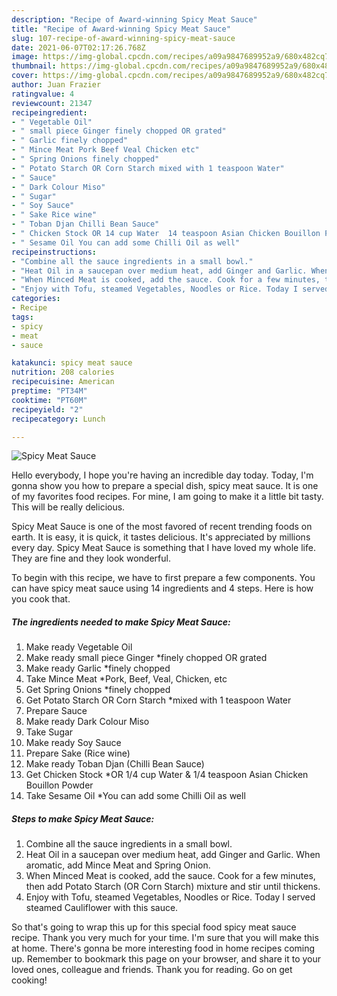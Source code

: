 ```yaml
---
description: "Recipe of Award-winning Spicy Meat Sauce"
title: "Recipe of Award-winning Spicy Meat Sauce"
slug: 107-recipe-of-award-winning-spicy-meat-sauce
date: 2021-06-07T02:17:26.768Z
image: https://img-global.cpcdn.com/recipes/a09a9847689952a9/680x482cq70/spicy-meat-sauce-recipe-main-photo.jpg
thumbnail: https://img-global.cpcdn.com/recipes/a09a9847689952a9/680x482cq70/spicy-meat-sauce-recipe-main-photo.jpg
cover: https://img-global.cpcdn.com/recipes/a09a9847689952a9/680x482cq70/spicy-meat-sauce-recipe-main-photo.jpg
author: Juan Frazier
ratingvalue: 4
reviewcount: 21347
recipeingredient:
- " Vegetable Oil"
- " small piece Ginger finely chopped OR grated"
- " Garlic finely chopped"
- " Mince Meat Pork Beef Veal Chicken etc"
- " Spring Onions finely chopped"
- " Potato Starch OR Corn Starch mixed with 1 teaspoon Water"
- " Sauce"
- " Dark Colour Miso"
- " Sugar"
- " Soy Sauce"
- " Sake Rice wine"
- " Toban Djan Chilli Bean Sauce"
- " Chicken Stock OR 14 cup Water  14 teaspoon Asian Chicken Bouillon Powder"
- " Sesame Oil You can add some Chilli Oil as well"
recipeinstructions:
- "Combine all the sauce ingredients in a small bowl."
- "Heat Oil in a saucepan over medium heat, add Ginger and Garlic. When aromatic, add Mince Meat and Spring Onion."
- "When Minced Meat is cooked, add the sauce. Cook for a few minutes, then add Potato Starch (OR Corn Starch) mixture and stir until thickens."
- "Enjoy with Tofu, steamed Vegetables, Noodles or Rice. Today I served steamed Cauliflower with this sauce."
categories:
- Recipe
tags:
- spicy
- meat
- sauce

katakunci: spicy meat sauce 
nutrition: 208 calories
recipecuisine: American
preptime: "PT34M"
cooktime: "PT60M"
recipeyield: "2"
recipecategory: Lunch

---
```



![Spicy Meat Sauce](https://img-global.cpcdn.com/recipes/a09a9847689952a9/680x482cq70/spicy-meat-sauce-recipe-main-photo.jpg)

Hello everybody, I hope you're having an incredible day today. Today, I'm gonna show you how to prepare a special dish, spicy meat sauce. It is one of my favorites food recipes. For mine, I am going to make it a little bit tasty. This will be really delicious.



Spicy Meat Sauce is one of the most favored of recent trending foods on earth. It is easy, it is quick, it tastes delicious. It's appreciated by millions every day. Spicy Meat Sauce is something that I have loved my whole life. They are fine and they look wonderful.


To begin with this recipe, we have to first prepare a few components. You can have spicy meat sauce using 14 ingredients and 4 steps. Here is how you cook that.

<!--inarticleads1-->

##### The ingredients needed to make Spicy Meat Sauce:

1. Make ready  Vegetable Oil
1. Make ready  small piece Ginger *finely chopped OR grated
1. Make ready  Garlic *finely chopped
1. Take  Mince Meat *Pork, Beef, Veal, Chicken, etc
1. Get  Spring Onions *finely chopped
1. Get  Potato Starch OR Corn Starch *mixed with 1 teaspoon Water
1. Prepare  Sauce
1. Make ready  Dark Colour Miso
1. Take  Sugar
1. Make ready  Soy Sauce
1. Prepare  Sake (Rice wine)
1. Make ready  Toban Djan (Chilli Bean Sauce)
1. Get  Chicken Stock *OR 1/4 cup Water &amp; 1/4 teaspoon Asian Chicken Bouillon Powder
1. Take  Sesame Oil *You can add some Chilli Oil as well




<!--inarticleads2-->

##### Steps to make Spicy Meat Sauce:

1. Combine all the sauce ingredients in a small bowl.
1. Heat Oil in a saucepan over medium heat, add Ginger and Garlic. When aromatic, add Mince Meat and Spring Onion.
1. When Minced Meat is cooked, add the sauce. Cook for a few minutes, then add Potato Starch (OR Corn Starch) mixture and stir until thickens.
1. Enjoy with Tofu, steamed Vegetables, Noodles or Rice. Today I served steamed Cauliflower with this sauce.




So that's going to wrap this up for this special food spicy meat sauce recipe. Thank you very much for your time. I'm sure that you will make this at home. There's gonna be more interesting food in home recipes coming up. Remember to bookmark this page on your browser, and share it to your loved ones, colleague and friends. Thank you for reading. Go on get cooking!
